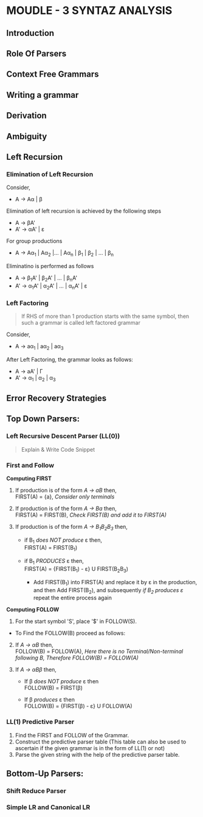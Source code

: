 # MOUDLE - 3 SYNTAZ ANALYSIS

## Introduction

## Role Of Parsers

## Context Free Grammars

## Writing a grammar

## Derivation

## Ambiguity

## Left Recursion

### Elimination of Left Recursion

Consider,
*   A -> Aα | β

Elimination of left recursion is achieved by the following steps
*   A  -> βA'
*   A' -> αA' | ε

For group productions
*   A -> Aα<sub>1</sub> | Aα<sub>2</sub> |... | Aα<sub>n</sub> | β<sub>1</sub> | β<sub>2</sub> | ... | β<sub>n</sub>

Eliminatino is performed as follows
*   A  -> β<sub>1</sub>A' | β<sub>2</sub>A' | ... | β<sub>n</sub>A' 
*   A' -> α<sub>1</sub>A' | α<sub>2</sub>A' | ... | α<sub>n</sub>A' | ε

### Left Factoring

>If RHS of more than 1 production starts with the same symbol, then such a grammar is called left factored grammar

Consider,
*   A -> aα<sub>1</sub> | aα<sub>2</sub> | aα<sub>3</sub>

After Left Factoring, the grammar looks as follows:
*   A  -> aA' | Γ
*   A' -> α<sub>1</sub> | α<sub>2</sub> | α<sub>3</sub>


## Error Recovery Strategies

## Top Down Parsers:

### Left Recursive Descent Parser (LL(0))
>Explain & Write Code Snippet

### First and Follow

<b> Computing FIRST </b>

1) If production is of the form _A -> aB_ then, <br>
        FIRST(A) = {a}, _Consider only terminals_

2) If production is of the form _A -> Ba_ then, <br>
        FIRST(A) = FIRST(B), _Check FIRST(B) and add it to FIRST(A)_

3) If production is of the form _A -> B<sub>1</sub>B<sub>2</sub>B<sub>3</sub>_ then,

    *   if B<sub>1</sub> _does NOT produce_ ε then, <br>
            FIRST(A) = FIRST(B<sub>1</sub>)

    *   if B<sub>1</sub> _PRODUCES_ ε then, <br>
            FIRST(A) = {FIRST(B<sub>1</sub>) - ε} U FIRST(B<sub>2</sub>B<sub>3</sub>)<br>

        * Add FIRST(B<sub>1</sub>) into FIRST(A) and replace it by ε in the production, and then Add FIRST(B<sub>2</sub>), and subsequently _if B<sub>2</sub> produces ε_ repeat the entire process again

<b> Computing FOLLOW </b>

1) For the start symbol 'S', place '$' in FOLLOW(S).

* To Find the FOLLOW(B) proceed as follows:

2) If _A -> αB_ then, <br>
    FOLLOW(B) = FOLLOW(A), _Here there is no Terminal/Non-terminal following B, Therefore FOLLOW(B) = FOLLOW(A)_

3) If _A -> αBβ_ then, <br>
    * If β _does NOT produce_ ε then <br>
        FOLLOW(B) = FIRST(β)

    * If β _produces_ ε then <br>
        FOLLOW(B) = {FIRST(β) - ε} U FOLLOW(A)

### LL(1) Predictive Parser

1) Find the FIRST and FOLLOW of the Grammar.
2) Construct the predictive parser table (This table can also be used to ascertain if the given grammar is in the form of LL(1) or not)
3) Parse the given string with the help of the predictive parser table.

## Bottom-Up Parsers:

### Shift Reduce Parser

### Simple LR and Canonical LR